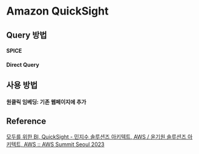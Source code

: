 # Amazon QuickSight

## Query 방법

#### SPICE

#### Direct Query

## 사용 방법

#### 원클릭 임베딩: 기존 웹페이지에 추가

## Reference

[모두를 위한 BI, QuickSight - 민지수 솔루션즈 아키텍트, AWS / 윤기원 솔루션즈 아키텍트, AWS :: AWS Summit Seoul 2023](https://www.youtube.com/watch?v=7V28RjcQY5s)
